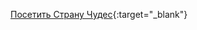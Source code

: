 [Посетить Страну Чудес](https://moesha463.github.io/Example-Landing-Site-Template/){:target="_blank"}
